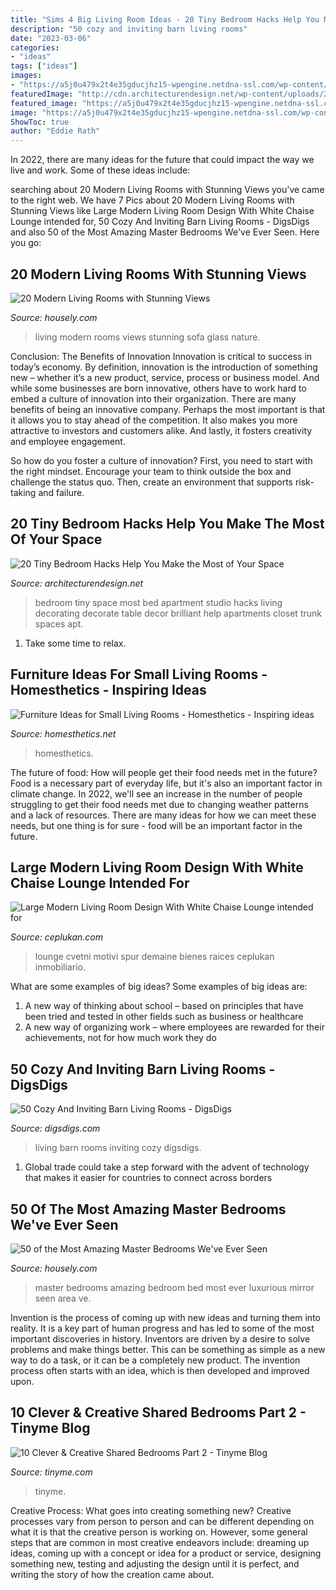 ```yaml
---
title: "Sims 4 Big Living Room Ideas - 20 Tiny Bedroom Hacks Help You Make The Most Of Your Space"
description: "50 cozy and inviting barn living rooms"
date: "2023-03-06"
categories:
- "ideas"
tags: ["ideas"]
images:
- "https://a5j0u479x2t4e35gducjhz15-wpengine.netdna-ssl.com/wp-content/uploads/2015/05/amazing-modern-living-room-with-beautiful-nature-view-design-ideas-large-glass-window-white-l-shaped-sofa-gray-cushion-white-cushion-brown-laminated-wooden-wall-black-modern-standing-lamp-gray-laminat-1024x505.jpeg"
featuredImage: "http://cdn.architecturendesign.net/wp-content/uploads/2014/09/brilliant-ideas-for-tiny-bedroom-3.jpg"
featured_image: "https://a5j0u479x2t4e35gducjhz15-wpengine.netdna-ssl.com/wp-content/uploads/2015/04/dressing-mirror-sofa-bed-plus-floating-bed-filled-on-swanky-area-for-luxurious-master-bedroom-design-.jpg"
image: "https://a5j0u479x2t4e35gducjhz15-wpengine.netdna-ssl.com/wp-content/uploads/2015/05/amazing-modern-living-room-with-beautiful-nature-view-design-ideas-large-glass-window-white-l-shaped-sofa-gray-cushion-white-cushion-brown-laminated-wooden-wall-black-modern-standing-lamp-gray-laminat-1024x505.jpeg"
ShowToc: true
author: "Eddie Rath"
---
```



In 2022, there are many ideas for the future that could impact the way we live and work. Some of these ideas include:

	

		
searching about 20 Modern Living Rooms with Stunning Views you've came to the right web. We have 7 Pics about 20 Modern Living Rooms with Stunning Views like Large Modern Living Room Design With White Chaise Lounge intended for, 50 Cozy And Inviting Barn Living Rooms - DigsDigs and also 50 of the Most Amazing Master Bedrooms We&#039;ve Ever Seen. Here you go:
		
    
## 20 Modern Living Rooms With Stunning Views

<img loading=lazy src="https://a5j0u479x2t4e35gducjhz15-wpengine.netdna-ssl.com/wp-content/uploads/2015/05/amazing-modern-living-room-with-beautiful-nature-view-design-ideas-large-glass-window-white-l-shaped-sofa-gray-cushion-white-cushion-brown-laminated-wooden-wall-black-modern-standing-lamp-gray-laminat-1024x505.jpeg" onerror="this.onerror=null;this.src='https://tse4.mm.bing.net/th?id=OIP.cr03rgY-DIRwOHsK5HuxswHaDp&amp;pid=15.1';" alt="20 Modern Living Rooms with Stunning Views">

_Source: housely.com_

>living modern rooms views stunning sofa glass nature. 

	

Conclusion: The Benefits of Innovation
Innovation is critical to success in today’s economy. By definition, innovation is the introduction of something new – whether it’s a new product, service, process or business model. And while some businesses are born innovative, others have to work hard to embed a culture of innovation into their organization.
There are many benefits of being an innovative company. Perhaps the most important is that it allows you to stay ahead of the competition. It also makes you more attractive to investors and customers alike. And lastly, it fosters creativity and employee engagement.

So how do you foster a culture of innovation? First, you need to start with the right mindset. Encourage your team to think outside the box and challenge the status quo. Then, create an environment that supports risk-taking and failure.

    
## 20 Tiny Bedroom Hacks Help You Make The Most Of Your Space

<img loading=lazy src="http://cdn.architecturendesign.net/wp-content/uploads/2014/09/brilliant-ideas-for-tiny-bedroom-3.jpg" onerror="this.onerror=null;this.src='https://tse4.mm.bing.net/th?id=OIP.NwGbqJJzj9FTGxzvawxOUgHaKu&amp;pid=15.1';" alt="20 Tiny Bedroom Hacks Help You Make the Most of Your Space">

_Source: architecturendesign.net_

>bedroom tiny space most bed apartment studio hacks living decorating decorate table decor brilliant help apartments closet trunk spaces apt. 

	

1. Take some time to relax.

    
## Furniture Ideas For Small Living Rooms - Homesthetics - Inspiring Ideas

<img loading=lazy src="https://cdn.homesthetics.net/wp-content/uploads/2014/04/Furniture-Ideas-for-Small-Living-Rooms-homesthetics-5.jpg" onerror="this.onerror=null;this.src='https://tse4.mm.bing.net/th?id=OIP.0jtJiHre1jFEnb2n8LsALAHaJ3&amp;pid=15.1';" alt="Furniture Ideas for Small Living Rooms - Homesthetics - Inspiring ideas">

_Source: homesthetics.net_

>homesthetics. 

	

The future of food: How will people get their food needs met in the future?
Food is a necessary part of everyday life, but it's also an important factor in climate change. In 2022, we'll see an increase in the number of people struggling to get their food needs met due to changing weather patterns and a lack of resources. There are many ideas for how we can meet these needs, but one thing is for sure - food will be an important factor in the future.

    
## Large Modern Living Room Design With White Chaise Lounge Intended For

<img loading=lazy src="https://i1.wp.com/ceplukan.com/wp-content/uploads/large-modern-living-room-design-with-white-chaise-lounge-intended-for-26-perfect-lounge-living-room.jpg?fit=1920%2C1245" onerror="this.onerror=null;this.src='https://tse1.mm.bing.net/th?id=OIP.941l4ik0BnF4MxHMD8reyQHaEz&amp;pid=15.1';" alt="Large Modern Living Room Design With White Chaise Lounge intended for">

_Source: ceplukan.com_

>lounge cvetni motivi spur demaine bienes raices ceplukan inmobiliario. 

	

What are some examples of big ideas?
Some examples of big ideas are: 
1. A new way of thinking about school – based on principles that have been tried and tested in other fields such as business or healthcare
2. A new way of organizing work – where employees are rewarded for their achievements, not for how much work they do

    
## 50 Cozy And Inviting Barn Living Rooms - DigsDigs

<img loading=lazy src="http://www.digsdigs.com/photos/cozy-and-inviting-barn-living-rooms-38.jpg" onerror="this.onerror=null;this.src='https://tse1.mm.bing.net/th?id=OIP.nFq5QZim34VhkzxuqgmMmAHaJn&amp;pid=15.1';" alt="50 Cozy And Inviting Barn Living Rooms - DigsDigs">

_Source: digsdigs.com_

>living barn rooms inviting cozy digsdigs. 

	

1. Global trade could take a step forward with the advent of technology that makes it easier for countries to connect across borders 

    
## 50 Of The Most Amazing Master Bedrooms We&#039;ve Ever Seen

<img loading=lazy src="https://a5j0u479x2t4e35gducjhz15-wpengine.netdna-ssl.com/wp-content/uploads/2015/04/dressing-mirror-sofa-bed-plus-floating-bed-filled-on-swanky-area-for-luxurious-master-bedroom-design-.jpg" onerror="this.onerror=null;this.src='https://tse4.mm.bing.net/th?id=OIP.IDh-ePajU9HzN7mnvTyr0AHaFj&amp;pid=15.1';" alt="50 of the Most Amazing Master Bedrooms We&#039;ve Ever Seen">

_Source: housely.com_

>master bedrooms amazing bedroom bed most ever luxurious mirror seen area ve. 

	

Invention is the process of coming up with new ideas and turning them into reality. It is a key part of human progress and has led to some of the most important discoveries in history. Inventors are driven by a desire to solve problems and make things better. This can be something as simple as a new way to do a task, or it can be a completely new product. The invention process often starts with an idea, which is then developed and improved upon.

    
## 10 Clever &amp; Creative Shared Bedrooms Part 2 - Tinyme Blog

<img loading=lazy src="https://www.tinyme.com/blog/wp-content/uploads/10-clever-creative-shared-bedrooms-part-2/10-Clever-Creative-Shared-Bedrooms-Part-2-1.jpg" onerror="this.onerror=null;this.src='https://tse4.mm.bing.net/th?id=OIP.z0kvuO4ziv86CCw1Ro4dogHaK2&amp;pid=15.1';" alt="10 Clever &amp; Creative Shared Bedrooms Part 2 - Tinyme Blog">

_Source: tinyme.com_

>tinyme. 

	

Creative Process: What goes into creating something new?
Creative processes vary from person to person and can be different depending on what it is that the creative person is working on. However, some general steps that are common in most creative endeavors include: dreaming up ideas, coming up with a concept or idea for a product or service, designing something new, testing and adjusting the design until it is perfect, and writing the story of how the creation came about.

